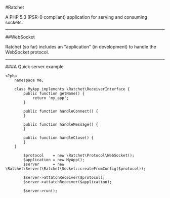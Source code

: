 #Ratchet

A PHP 5.3 (PSR-0 compliant) application for serving and consuming sockets.

---

##WebSocket

Ratchet (so far) includes an "application" (in development) to handle the WebSocket protocol.

---

###A Quick server example

    <?php
        namespace Me;

        class MyApp implements \Ratchet\ReceiverInterface {
            public function getName() {
                return 'my_app';
            }

            public function handleConnect() {
            }

            public function handleMessage() {
            }

            public function handleClose() {
            }
        }

            $protocol    = new \Ratchet\Protocol\WebSocket();
            $application = new MyApp();
            $server      = new \Ratchet\Server(\Ratchet\Socket::createFromConfig($protocol));

            $server->attatchReceiver($protocol);
            $server->attatchReceiver($application);

            $server->run();